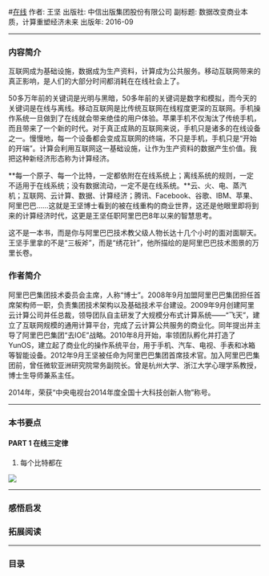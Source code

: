 #[在线](https://book.douban.com/subject/26885117/)
作者:  王坚
出版社: 中信出版集团股份有限公司
副标题: 数据改变商业本质，计算重塑经济未来
出版年: 2016-09
***
### 内容简介 
互联网成为基础设施，数据成为生产资料，计算成为公共服务。移动互联网带来的真正影响，是人们的大部分时间都消耗在在线社会上了。

50多万年前的关键词是光明与黑暗，50多年前的关键词是数字和模拟，而今天的关键词是在线与离线。移动互联网是比传统互联网在线程度更深的互联网。手机操作系统一旦做到了在线就会带来绝佳的用户体验。苹果手机不仅淘汰了传统手机，而且带来了一个新的时代。对于真正成熟的互联网来说，手机只是诸多的在线设备之一。慢慢地，每一个设备都会变成互联网的终端，不只是手机，手机只是“开始的开端”。计算会利用互联网这一基础设施，让作为生产资料的数据产生价值。我把这种新经济形态称为计算经济。

**每一个原子、每一个比特，一定都依附在在线系统上；离线系统的规则，一定不适用于在线系统；没有数据流动，一定不是在线系统。**云、火、电、蒸汽机；互联网、云计算、数据、计算经济；腾讯、Facebook、谷歌、IBM、苹果、阿里巴巴……这就是王坚博士看到的被在线重构的商业世界，这还是他眼里即将到来的计算经济时代，这更是王坚任职阿里巴巴8年以来的智慧思考。

这不是一本书，而是你与阿里巴巴技术教父级人物长达十几个小时的面对面聊天。王坚手里拿的不是“三板斧”，而是“绣花针”，他所描绘的是阿里巴巴技术图景的万里长卷。

### 作者简介 
阿里巴巴集团技术委员会主席，人称“博士”。2008年9月加盟阿里巴巴集团担任首席架构师一职，负责集团技术架构以及基础技术平台建设。2009年9月创建阿里云计算公司并任总裁，领导团队自主研发了大规模分布式计算系统——“飞天”，建立了互联网规模的通用计算平台，完成了云计算公共服务的商业化。同年提出并主导了阿里巴巴集团“去IOE”战略。2010年8月开始，率领团队孵化并打造了YunOS，建立起了商业化的操作系统平台，用于手机、汽车、电视、手表和冰箱等智能设备。2012年9月王坚被任命为阿里巴巴集团首席技术官。加入阿里巴巴集团前，曾任微软亚洲研究院常务副院长。曾是杭州大学、浙江大学心理学系教授，博士生导师兼系主任。

2014年，荣获“中央电视台2014年度全国十大科技创新人物”称号。

***
### 本书要点 
#### PART 1 在线三定律
1. 每个比特都在


![](./_image/2017-06-04-06-30-01.jpg)

***
### 感悟启发
### 拓展阅读
***
### 目录
